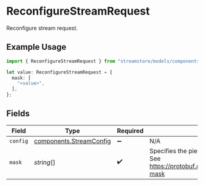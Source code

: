 # ReconfigureStreamRequest

Reconfigure stream request.

## Example Usage

```typescript
import { ReconfigureStreamRequest } from "streamstore/models/components";

let value: ReconfigureStreamRequest = {
  mask: [
    "<value>",
  ],
};
```

## Fields

| Field                                                                                                                          | Type                                                                                                                           | Required                                                                                                                       | Description                                                                                                                    |
| ------------------------------------------------------------------------------------------------------------------------------ | ------------------------------------------------------------------------------------------------------------------------------ | ------------------------------------------------------------------------------------------------------------------------------ | ------------------------------------------------------------------------------------------------------------------------------ |
| `config`                                                                                                                       | [components.StreamConfig](../../models/components/streamconfig.md)                                                             | :heavy_minus_sign:                                                                                                             | N/A                                                                                                                            |
| `mask`                                                                                                                         | *string*[]                                                                                                                     | :heavy_check_mark:                                                                                                             | Specifies the pieces of configuration being updated.<br/>See <https://protobuf.dev/reference/protobuf/google.protobuf/#field-mask> |